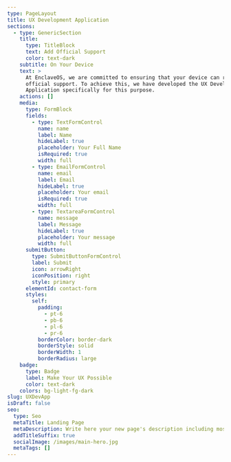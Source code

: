 ```yaml
---
type: PageLayout
title: UX Development Application
sections:
  - type: GenericSection
    title:
      type: TitleBlock
      text: Add Official Support
      color: text-dark
    subtitle: On Your Device
    text: >
      At EnclaveOS, we are committed to ensuring that your device can receive
      official support. To achieve this, we have developed the UX Development
      Application specifically for this purpose.
    actions: []
    media:
      type: FormBlock
      fields:
        - type: TextFormControl
          name: name
          label: Name
          hideLabel: true
          placeholder: Your Full Name
          isRequired: true
          width: full
        - type: EmailFormControl
          name: email
          label: Email
          hideLabel: true
          placeholder: Your email
          isRequired: true
          width: full
        - type: TextareaFormControl
          name: message
          label: Message
          hideLabel: true
          placeholder: Your message
          width: full
      submitButton:
        type: SubmitButtonFormControl
        label: Submit
        icon: arrowRight
        iconPosition: right
        style: primary
      elementId: contact-form
      styles:
        self:
          padding:
            - pt-6
            - pb-6
            - pl-6
            - pr-6
          borderColor: border-dark
          borderStyle: solid
          borderWidth: 1
          borderRadius: large
    badge:
      type: Badge
      label: Make Your UX Possible
      color: text-dark
    colors: bg-light-fg-dark
slug: UXDevApp
isDraft: false
seo:
  type: Seo
  metaTitle: Landing Page
  metaDescription: Write here your new page's description including most relevant keywords.
  addTitleSuffix: true
  socialImage: /images/main-hero.jpg
  metaTags: []
---
```

